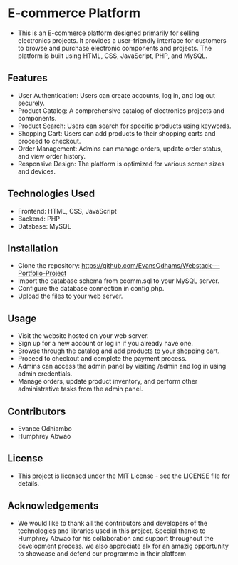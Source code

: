 # E-commerce Platform

- This is an E-commerce platform designed primarily for selling electronics projects. It provides a user-friendly interface for customers to browse and purchase electronic components and projects. The platform is built using HTML, CSS, JavaScript, PHP, and MySQL.

## Features
- User Authentication: Users can create accounts, log in, and log out securely.
- Product Catalog: A comprehensive catalog of electronics projects and components.
- Product Search: Users can search for specific products using keywords.
- Shopping Cart: Users can add products to their shopping carts and proceed to checkout.
- Order Management: Admins can manage orders, update order status, and view order history.
- Responsive Design: The platform is optimized for various screen sizes and devices.

## Technologies Used
- Frontend: HTML, CSS, JavaScript
- Backend: PHP
- Database: MySQL

## Installation
- Clone the repository: https://github.com/EvansOdhams/Webstack---Portfolio-Project
- Import the database schema from ecomm.sql to your MySQL server.
- Configure the database connection in config.php.
- Upload the files to your web server.


## Usage
- Visit the website hosted on your web server.
- Sign up for a new account or log in if you already have one.
- Browse through the catalog and add products to your shopping cart.
- Proceed to checkout and complete the payment process.
- Admins can access the admin panel by visiting /admin and log in using admin credentials.
- Manage orders, update product inventory, and perform other administrative tasks from the admin panel.

## Contributors
- Evance Odhiambo
- Humphrey Abwao

## License
- This project is licensed under the MIT License - see the LICENSE file for details.

## Acknowledgements
- We would like to thank all the contributors and developers of the technologies and libraries used in this project. Special thanks to Humphrey Abwao for his collaboration and support throughout the development process.
we also appreciate alx for an amazig opportunity to showcase and defend our programme in their platform
